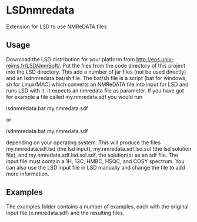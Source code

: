 # LSDnmredata
Extension for LSD to use NMReDATA files

## Usage
Download the LSD distribution for your platform from http://eos.univ-reims.fr/LSD/JmnSoft/. Put the files from the code directory of this project into the LSD directory. This add a number of jar files (not be used directly) and an lsdnmredata.bat/sh file. The bat/sh file is a script (bat for windows, sh for Linux/MAC) which converts an NMReDATA file into input for LSD and runs LSD with it. It expects an nmredata file as parameter. If you have got for example a file called my.nmredata.sdf you would run

lsdnmredata.bat my.nmredata.sdf

or

lsdnmredata.bat my.nmredata.sdf

depending on your operating system. This will produce the files my.nmredata.sdf.lsd (the lsd input), my.nmredata.sdf.lsd.sol (the lsd solution file), and my.nmredata.sdf.lsd.sol.sdf, the solution(s) as an sdf file. The input file must contain a 1H, 13C, HMBC, HSQC, and COSY spectrum. You can also use the LSD input file in LSD manually and change the file to add more information. 

## Examples

The examples folder contains a number of examples, each with the original input file (x.nmredata.sdf) and the resulting files.
